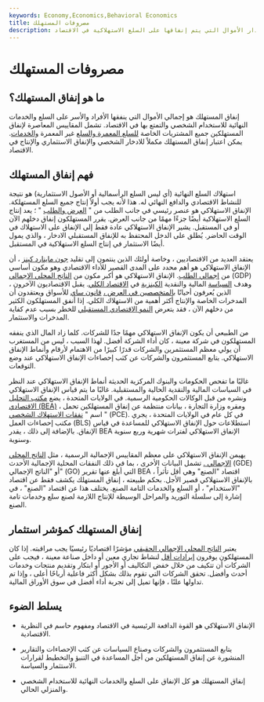 ```yaml
---
keywords: Economy,Economics,Behavioral Economics
title: مصروفات المستهلك
description: إنفاق المستهلك هو مقدار الأموال التي يتم إنفاقها على السلع الاستهلاكية في الاقتصاد.
---
```


# مصروفات المستهلك
## ما هو إنفاق المستهلك؟

إنفاق المستهلك هو إجمالي الأموال التي ينفقها الأفراد والأسر على السلع والخدمات النهائية للاستخدام الشخصي والتمتع بها في الاقتصاد. تشمل المقاييس المعاصرة لإنفاق المستهلكين جميع المشتريات الخاصة [للسلع المعمرة والسلع](/durables) غير المعمرة [والخدمات](/service-sector). يمكن اعتبار إنفاق المستهلك مكملاً للادخار الشخصي والإنفاق الاستثماري والإنتاج في الاقتصاد.

## فهم إنفاق المستهلك

استهلاك السلع النهائية (أي ليس السلع الرأسمالية أو الأصول الاستثمارية) هو نتيجة للنشاط الاقتصادي والدافع النهائي له. هذا لأنه يجب أولاً إنتاج جميع السلع المستهلكة. الإنفاق الاستهلاكي هو عنصر رئيسي في جانب الطلب من " [العرض والطلب](/law-of-supply-demand) " ؛ يعد إنتاج السلع الاستهلاكية أيضًا جزءًا مهمًا من جانب العرض. يقرر المستهلكون إنفاق دخلهم الآن أو في المستقبل. يشير الإنفاق الاستهلاكي عادة فقط إلى الإنفاق على الاستهلاك في الوقت الحاضر. يُطلق على الدخل المحتفظ به للإنفاق المستقبلي الادخار ، والذي يمول أيضًا الاستثمار في إنتاج السلع الاستهلاكية في المستقبل.

يعتقد العديد من الاقتصاديين ، وخاصة أولئك الذين ينتمون إلى تقليد [جون ماينارد كينز](/john_maynard_keynes) ، أن الإنفاق الاستهلاكي هو أهم محدد على المدى القصير للأداء الاقتصادي وهو مكون أساسي من [إجمالي الطلب](/aggregatedemand). الإنفاق الاستهلاكي هو أكبر مكون من [الناتج المحلي الإجمالي](/gdp) (GDP) وهدف [السياسة](/monetarypolicy) المالية والنقدية [الكينزية](/keynesianeconomics) في [الاقتصاد الكلي](/macroeconomics). يقبل الاقتصاديون الآخرون ، الذين يُعرفون أحيانًا [بالمتخصصين في العرض ،](/supply-sidetheory) [قانون ساي](/says-law) للأسواق ويعتقدون أن المدخرات الخاصة والإنتاج أكثر أهمية من الاستهلاك الكلي. إذا أنفق المستهلكون الكثير من دخلهم الآن ، فقد يتعرض [النمو الاقتصادي المستقبلي](/economicgrowth) للخطر بسبب عدم كفاية المدخرات والاستثمار.

من الطبيعي أن يكون الإنفاق الاستهلاكي مهمًا جدًا للشركات. كلما زاد المال الذي ينفقه المستهلكون في شركة معينة ، كان أداء الشركة أفضل. لهذا السبب ، ليس من المستغرب أن يولي معظم المستثمرين والشركات قدرًا كبيرًا من الاهتمام لأرقام وأنماط الإنفاق الاستهلاكي. يتابع المستثمرون والشركات عن كثب إحصاءات الإنفاق الاستهلاكي عند وضع التوقعات.

غالبًا ما تفحص الحكومات والبنوك المركزية الحديثة أنماط الإنفاق الاستهلاكي عند النظر في السياسات المالية والنقدية الحالية والمستقبلية. غالبًا ما يتم قياس الإنفاق الاستهلاكي ونشره من قبل الوكالات الحكومية الرسمية. في الولايات المتحدة ، يضع [مكتب التحليل الاقتصادي (BEA)](/bea) ، ومقره وزارة التجارة ، بيانات منتظمة عن إنفاق المستهلكين تحمل اسم " [نفقات الاستهلاك الشخصي](/pce) " (PCE). في كل عام في الولايات المتحدة ، يجري مكتب إحصاءات العمل (BLS) استطلاعات حول الإنفاق الاستهلاكي للمساعدة في قياس الإنفاق. بالإضافة إلى ذلك ، يقدر BEA الإنفاق الاستهلاكي لفترات شهرية وربع سنوية وسنوية.

يهيمن الإنفاق الاستهلاكي على معظم المقاييس الإجمالية الرسمية ، مثل [الناتج المحلي الإجمالي .](/gdp) تشمل البيانات الأخرى ، بما في ذلك النفقات المحلية الإجمالية الأحدث (GDE) أو "الناتج الإجمالي" (GO) التي أبلغ عنها تقرير BEA ، اقتصاد "الصنع" وهي أقل تأثراً بالإنفاق الاستهلاكي قصير الأجل. بحكم طبيعته ، إنفاق المستهلك يكشف فقط عن اقتصاد "الاستخدام" ، أو السلع والخدمات التامة الصنع. يختلف هذا عن اقتصاد "الصنع" ، في إشارة إلى سلسلة التوريد والمراحل الوسيطة للإنتاج اللازمة لصنع سلع وخدمات تامة الصنع.

## إنفاق المستهلك كمؤشر استثمار

يعتبر [الناتج المحلي الإجمالي الحقيقي](/realgdp) مؤشرًا اقتصاديًا رئيسيًا يجب مراقبته. إذا كان المستهلكون يوفرون [إيرادات أقل](/revenue) لنشاط تجاري معين أو داخل صناعة معينة ، فيجب على الشركات أن تتكيف من خلال خفض التكاليف أو الأجور أو ابتكار وتقديم منتجات وخدمات أحدث وأفضل. تحقق الشركات التي تقوم بذلك بشكل أكثر فاعلية أرباحًا أعلى ، وإذا تم تداولها علنًا ، فإنها تميل إلى تجربة أداء أفضل في سوق الأوراق المالية.

## يسلط الضوء

- الإنفاق الاستهلاكي هو القوة الدافعة الرئيسية في الاقتصاد ومفهوم حاسم في النظرية الاقتصادية.

- يتابع المستثمرون والشركات وصناع السياسات عن كثب الإحصاءات والتقارير المنشورة عن إنفاق المستهلكين من أجل المساعدة في التنبؤ والتخطيط لقرارات الاستثمار والسياسة.

- إنفاق المستهلك هو كل الإنفاق على السلع والخدمات النهائية للاستخدام الشخصي والمنزلي الحالي.


